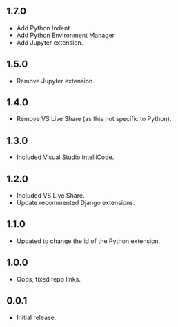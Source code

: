 ## 1.7.0

- Add Python Indent
- Add Python Environment Manager
- Add Jupyter extension.

## 1.5.0

- Remove Jupyter extension.

## 1.4.0

- Remove VS Live Share (as this not specific to Python).

## 1.3.0

- Included Visual Studio IntelliCode.

## 1.2.0

- Included VS Live Share.
- Update recommented Django extensions.

## 1.1.0

- Updated to change the id of the Python extension.

## 1.0.0

- Oops, fixed repo links.

## 0.0.1

- Initial release.
